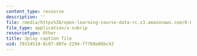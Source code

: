 ```yaml
---
content_type: resource
description: ''
file: /media/https%3A/open-learning-course-data-rc.s3.amazonaws.com/8-01sc-classical-mechanics-fall-2016/701545188c07d0fe2294f7760e86bc43_V-fy33vi-64.srt
file_type: application/x-subrip
resourcetype: Other
title: 3play caption file
uid: 70154518-8c07-d0fe-2294-f7760e86bc43
---
```

